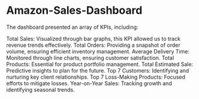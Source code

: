 # Amazon-Sales-Dashboard


The dashboard presented an array of KPIs, including:

Total Sales: Visualized through bar graphs, this KPI allowed us to track revenue trends effectively.
Total Orders: Providing a snapshot of order volume, ensuring efficient inventory management.
Average Delivery Time: Monitored through line charts, ensuring customer satisfaction.
Total Products: Essential for product portfolio management.
Total Estimated Sale: Predictive insights to plan for the future.
Top 7 Customers: Identifying and nurturing key client relationships.
Top 7 Loss-Making Products: Focused efforts to mitigate losses.
Year-on-Year Sales: Tracking growth and identifying seasonal trends.
